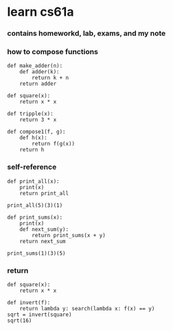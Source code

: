 # learn cs61a
### contains homeworkd, lab, exams, and my note

### how to compose functions
```
def make_adder(n):
    def adder(k):
        return k + n
    return adder

def square(x):
    return x * x

def tripple(x):
    return 3 * x

def compose1(f, g):
    def h(x):
        return f(g(x))
    return h
```

### self-reference
```
def print_all(x):
    print(x)
    return print_all

print_all(5)(3)(1)

def print_sums(x):
    print(x)
    def next_sum(y):
        return print_sums(x + y)
    return next_sum

print_sums(1)(3)(5)
```

### return
```
def square(x):
    return x * x
    
def invert(f):
    return lambda y: search(lambda x: f(x) == y)
sqrt = invert(square)
sqrt(16)
```
